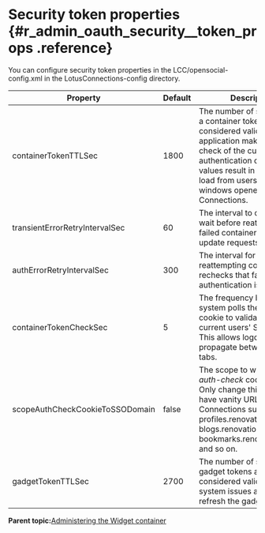 # Security token properties {#r_admin_oauth_security__token_props .reference}

You can configure security token properties in the LCC/opensocial-config.xml in the LotusConnections-config directory.

|Property|Default|Description|
|--------|-------|-----------|
|containerTokenTTLSec|1800|The number of seconds that a container token is considered valid before the application makes a hard check of the current users' authentication data. Smaller values result in more server load from users who leave windows opened to Connections.|
|transientErrorRetryIntervalSec|60|The interval to of seconds to wait before reattempting failed container token update requests.|
|authErrorRetryIntervalSec|300|The interval for users reattempting container token rechecks that fail due to authentication issues.|
|containerTokenCheckSec|5|The frequency by which the system polls the *auth-check* cookie to validate the current users' SSO data. This allows logouts to propagate between browser tabs.|
|scopeAuthCheckCookieToSSODomain|false|The scope to which the *auth-check* cookie is set. Only change this value if you have vanity URLs for Connections such as, profiles.renovations.com, blogs.renovations.com, bookmarks.renovations.com, and so on.|
|gadgetTokenTTLSec|2700|The number of seconds the gadget tokens are considered valid before the system issues a request to refresh the gadget tokens.|

**Parent topic:**[Administering the Widget container](../admin/t_admin_common_widget_container.md)

